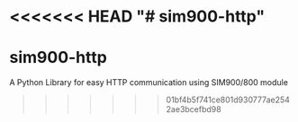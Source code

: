 <<<<<<< HEAD
"# sim900-http" 
=======
# sim900-http
A Python Library for easy HTTP communication using SIM900/800 module
>>>>>>> 01bf4b5f741ce801d930777ae2542ae3bcefbd98
